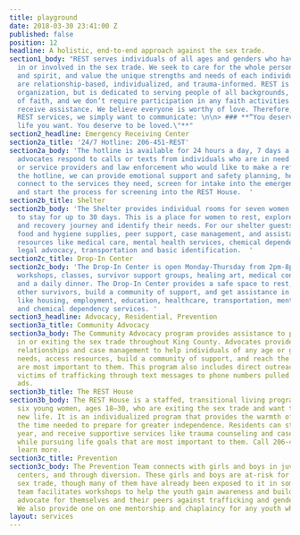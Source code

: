 ```yaml
---
title: playground
date: 2018-03-30 23:41:00 Z
published: false
position: 12
headline: A holistic, end-to-end approach against the sex trade.
section1_body: "REST serves individuals of all ages and genders who have been trafficked
  in or involved in the sex trade. We seek to care for the whole person: mind, body,
  and spirit, and value the unique strengths and needs of each individual. REST services
  are relationship-based, individualized, and trauma-informed. REST is a Christian
  organization, but is dedicated to serving people of all backgrounds, regardless
  of faith, and we don’t require participation in any faith activities in order to
  receive assistance. We believe everyone is worthy of love. Therefore, through all
  REST services, we simply want to communicate: \n\n> ### **“You deserve to have the
  life you want. You deserve to be loved.\"**"
section2_headline: Emergency Receiving Center
section2a_title: '24/7 Hotline: 206-451-REST'
section2a_body: 'The hotline is available for 24 hours a day, 7 days a week. Skilled
  advocates respond to calls or texts from individuals who are in need of assistance
  or service providers and law enforcement who would like to make a referral. Through
  the hotline, we can provide emotional support and safety planning, help survivors
  connect to the services they need, screen for intake into the emergency shelter,
  and start the process for screening into the REST House.  '
section2b_title: Shelter
section2b_body: 'The Shelter provides individual rooms for seven women (18 or over)
  to stay for up to 30 days. This is a place for women to rest, explore their healing
  and recovery journey and identify their needs. For our shelter guests we provide
  food and hygiene supplies, peer support, case management, and assistance to access
  resources like medical care, mental health services, chemical dependency support,
  legal advocacy, transportation and basic identification.  '
section2c_title: Drop-In Center
section2c_body: 'The Drop-In Center is open Monday-Thursday from 2pm-8pm, providing
  workshops, classes, survivor support groups, healing art, medical consultation,
  and a daily dinner. The Drop-In Center provides a safe space to rest, connect with
  other survivors, build a community of support, and get assistance in accessing resources
  like housing, employment, education, healthcare, transportation, mental health services,
  and chemical dependency services. '
section3_headline: Advocacy, Residential, Prevention
section3a_title: Community Advocacy
section3a_body: The Community Advocacy program provides assistance to people involved
  in or exiting the sex trade throughout King County. Advocates provide consistent
  relationships and case management to help individuals of any age or gender identify
  needs, access resources, build a community of support, and reach the goals that
  are most important to them. This program also includes direct outreach to potential
  victims of trafficking through text messages to phone numbers pulled from escort
  ads.
section3b_title: The REST House
section3b_body: The REST House is a staffed, transitional living program for up to
  six young women, ages 18–30, who are exiting the sex trade and want to pursue a
  new life. It is an individualized program that provides the warmth of a home and
  the time needed to prepare for greater independence. Residents can stay up to a
  year, and receive supportive services like trauma counseling and case management
  while pursuing life goals that are most important to them. Call 206-451-REST to
  learn more.
section3c_title: Prevention
section3c_body: The Prevention Team connects with girls and boys in juvenile detention
  centers, and through diversion. These girls and boys are at-risk for entering the
  sex trade, though many of them have already been exposed to it in some form. This
  team facilitates workshops to help the youth gain awareness and build skills to
  advocate for themselves and their peers against trafficking and gender-based violence.
  We also provide one on one mentorship and chaplaincy for any youth who are interested.
layout: services
---
```


